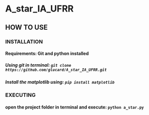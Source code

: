 # A_star_IA_UFRR

## HOW TO USE

### INSTALLATION

#### Requirements: Git and python installed
##### Using git in terminal: `git clone https://github.com/glucard/A_star_IA_UFRR.git`
##### Install the matplotlib using: `pip install matplotlib`

### EXECUTING

#### open the project folder in terminal and execute: `python a_star.py`